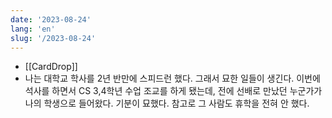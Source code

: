 ```yaml
---
date: '2023-08-24'
lang: 'en'
slug: '/2023-08-24'
---
```


- [[CardDrop]]
- 나는 대학교 학사를 2년 반만에 스피드런 했다. 그래서 묘한 일들이 생긴다. 이번에 석사를 하면서 CS 3,4학년 수업 조교를 하게 됐는데, 전에 선배로 만났던 누군가가 나의 학생으로 들어왔다. 기분이 묘했다. 참고로 그 사람도 휴학을 전혀 안 했다.

